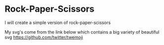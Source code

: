 # Rock-Paper-Scissors

I will create a simple version of rock-paper-scissors 

My svg's come from the link below which contains a big variety of beautiful svg 
https://github.com/twitter/twemoji 
